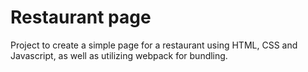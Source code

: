# Restaurant page

Project to create a simple page for a restaurant using HTML, CSS and Javascript, as well as utilizing webpack for bundling.
